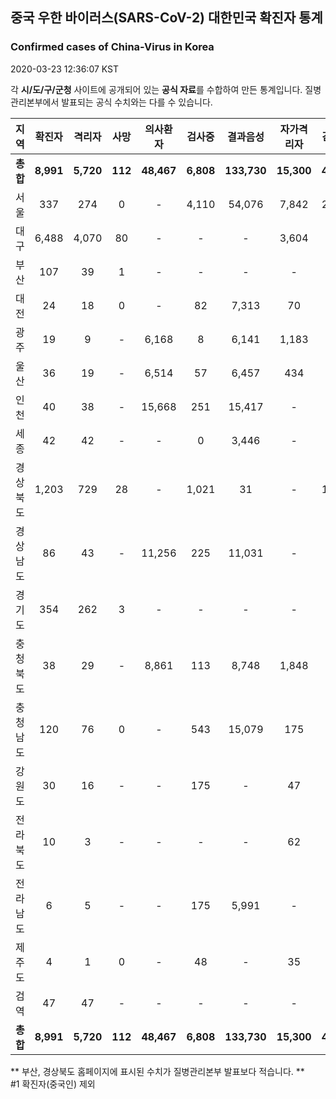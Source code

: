 
## 중국 우한 바이러스(SARS-CoV-2) 대한민국 확진자 통계
### Confirmed cases of China-Virus in Korea
2020-03-23 12:36:07 KST

각 **시/도/구/군청** 사이트에 공개되어 있는 **공식 자료**를 수합하여 만든 통계입니다.
질병관리본부에서 발표되는 공식 수치와는 다를 수 있습니다.


|  지역  | 확진자 |  격리자  |  사망  |  의사환자  |  검사중  |  결과음성  |  자가격리자  |  감시중  |  감시해제  |  퇴원  |
|:------:|:------:|:--------:|:--------:|:----------:|:--------:|:----------------:|:------------:|:--------:|:----------:|:--:|
|**총합**|**8,991**|**5,720**|**112**|**48,467**|**6,808**|**133,730**|**15,300**|**4,150**|**18,052**|**3,159**|**58,180**|
|서울|337|274|0|-|4,110|54,076|7,842|2,373|5,469|63|58,180|
|대구|6,488|4,070|80|-|-|-|3,604|-|-|2,338|-|
|부산|107|39|1|-|-|-|-|-|-|67|-|
|대전|24|18|0|-|82|7,313|70|70|444|6|-|
|광주|19|9|-|6,168|8|6,141|1,183|74|1,109|10|-|
|울산|36|19|-|6,514|57|6,457|434|43|391|17|-|
|인천|40|38|-|15,668|251|15,417|-|-|-|2|-|
|세종|42|42|-|-|0|3,446|-|-|-|-|-|
|경상북도|1,203|729|28|-|1,021|31|-|1,353|8,796|446|-|
|경상남도|86|43|-|11,256|225|11,031|-|-|-|43|-|
|경기도|354|262|3|-|-|-|-|-|-|89|-|
|충청북도|38|29|-|8,861|113|8,748|1,848|216|1,632|9|-|
|충청남도|120|76|0|-|543|15,079|175|-|-|44|-|
|강원도|30|16|-|-|175|-|47|-|-|14|-|
|전라북도|10|3|-|-|-|-|62|-|-|7|-|
|전라남도|6|5|-|-|175|5,991|-|21|211|1|-|
|제주도|4|1|0|-|48|-|35|-|-|3|-|
|검역|47|47|-|-|-|-|-|-|-|-|-|
|**총합**|**8,991**|**5,720**|**112**|**48,467**|**6,808**|**133,730**|**15,300**|**4,150**|**18,052**|**3,159**|**58,180**|


** 부산, 경상북도 홈페이지에 표시된 수치가 질병관리본부 발표보다 적습니다. **<br>
#1 확진자(중국인) 제외
    